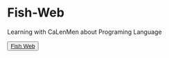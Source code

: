 # Fish-Web
Learning with CaLenMen about Programing Language

<button><a href="https://ca-len-men.github.io/Fish-Web/Web/index.html" target="_blink">Fish Web</a></button>
